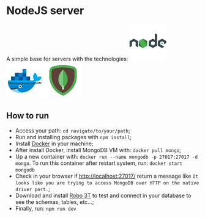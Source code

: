 # NodeJS server

A simple base for servers with the technologies:
![enter image description here](assets/nodejs.svg) ![enter image description here](assets/docker.svg) ![enter image description here](assets/mongodb.svg)

## How to run
 - Access your path: `cd navigate/to/your/path`;
 - Run and installing packages with `npm install`;
 - Install [Docker](https://www.docker.com/) in your machine;
 - After install Docker, install MongoDB VM with: `docker pull mongo`;
 - Up a new container with: `docker run --name mongodb -p 27017:27017 -d mongo`. To run this container after restart system, run: `docker start mongodb`
 - Check in your browser if [http://localhost:27017/](http://localhost:27017/) return a message like `It looks like you are trying to access MongoDB over HTTP on the native driver port.`;
 - Download and install [Robo 3T](https://robomongo.org/) to test and connect in your database to see the schemas, tables, etc...;
 - Finally, run: `npm run dev`
